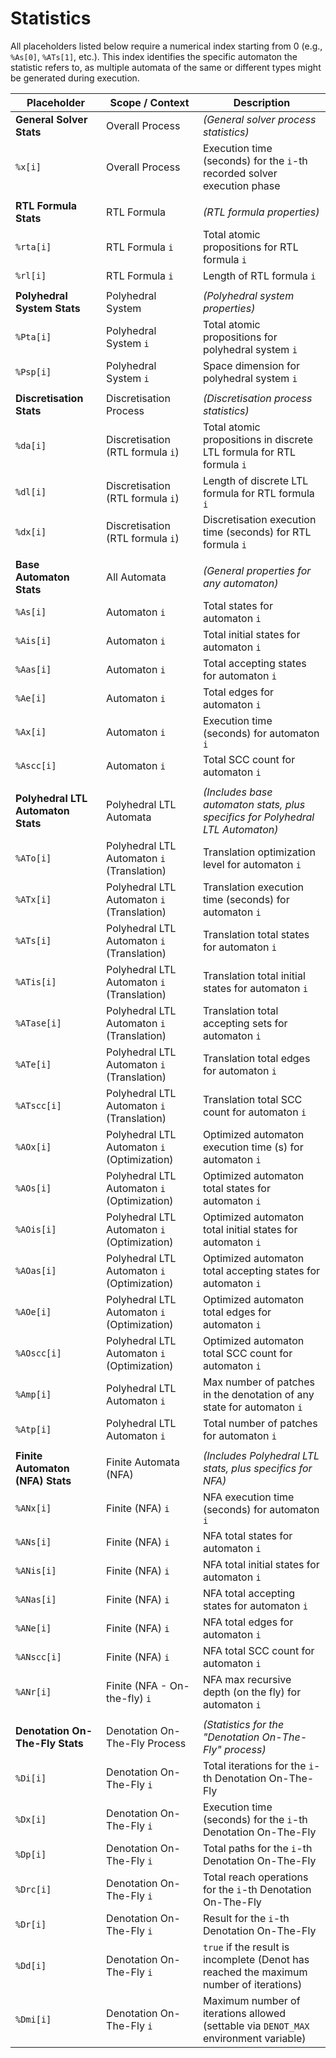 # Statistics

All placeholders listed below require a numerical index starting from 0 (e.g., `%As[0]`, `%ATs[1]`, etc.).
This index identifies the specific automaton the statistic refers to, as multiple automata of the same or
different types might be generated during execution.

| Placeholder                        | Scope / Context                             | Description                                                                             |
|------------------------------------|---------------------------------------------|-----------------------------------------------------------------------------------------|
| **General Solver Stats**           | Overall Process                             | *(General solver process statistics)*                                                   |
| `%x[i]`                            | Overall Process                             | Execution time (seconds) for the `i`-th recorded solver execution phase                 |
|                                    |                                             |                                                                                         |
| **RTL Formula Stats**              | RTL Formula                                 | *(RTL formula properties)*                                                              |
| `%rta[i]`                          | RTL Formula `i`                             | Total atomic propositions for RTL formula `i`                                           |
| `%rl[i]`                           | RTL Formula `i`                             | Length of RTL formula `i`                                                               |
|                                    |                                             |                                                                                         |
| **Polyhedral System Stats**        | Polyhedral System                           | *(Polyhedral system properties)*                                                        |
| `%Pta[i]`                          | Polyhedral System `i`                       | Total atomic propositions for polyhedral system `i`                                     |
| `%Psp[i]`                          | Polyhedral System `i`                       | Space dimension for polyhedral system `i`                                               |
|                                    |                                             |                                                                                         |
| **Discretisation Stats**           | Discretisation Process                      | *(Discretisation process statistics)*                                                   |
| `%da[i]`                           | Discretisation (RTL formula `i`)            | Total atomic propositions in discrete LTL formula for RTL formula `i`                   |
| `%dl[i]`                           | Discretisation (RTL formula `i`)            | Length of discrete LTL formula for RTL formula `i`                                      |
| `%dx[i]`                           | Discretisation (RTL formula `i`)            | Discretisation execution time (seconds) for RTL formula `i`                             |
|                                    |                                             |                                                                                         |
| **Base Automaton Stats**           | All Automata                                | *(General properties for any automaton)*                                                |
| `%As[i]`                           | Automaton `i`                               | Total states for automaton `i`                                                          |
| `%Ais[i]`                          | Automaton `i`                               | Total initial states for automaton `i`                                                  |
| `%Aas[i]`                          | Automaton `i`                               | Total accepting states for automaton `i`                                                |
| `%Ae[i]`                           | Automaton `i`                               | Total edges for automaton `i`                                                           |
| `%Ax[i]`                           | Automaton `i`                               | Execution time (seconds) for automaton `i`                                              |
| `%Ascc[i]`                         | Automaton `i`                               | Total SCC count for automaton `i`                                                       |
|                                    |                                             |                                                                                         |
| **Polyhedral LTL Automaton Stats** | Polyhedral LTL Automata                     | *(Includes base automaton stats, plus specifics for Polyhedral LTL Automaton)*          |
| `%ATo[i]`                          | Polyhedral LTL Automaton `i` (Translation)  | Translation optimization level for automaton `i`                                        |
| `%ATx[i]`                          | Polyhedral LTL Automaton `i` (Translation)  | Translation execution time (seconds) for automaton `i`                                  |
| `%ATs[i]`                          | Polyhedral LTL Automaton `i` (Translation)  | Translation total states for automaton `i`                                              |
| `%ATis[i]`                         | Polyhedral LTL Automaton `i` (Translation)  | Translation total initial states for automaton `i`                                      |
| `%ATase[i]`                        | Polyhedral LTL Automaton `i` (Translation)  | Translation total accepting sets for automaton `i`                                      |
| `%ATe[i]`                          | Polyhedral LTL Automaton `i` (Translation)  | Translation total edges for automaton `i`                                               |
| `%ATscc[i]`                        | Polyhedral LTL Automaton `i` (Translation)  | Translation total SCC count for automaton `i`                                           |
| `%AOx[i]`                          | Polyhedral LTL Automaton `i` (Optimization) | Optimized automaton execution time (s) for automaton `i`                                |
| `%AOs[i]`                          | Polyhedral LTL Automaton `i` (Optimization) | Optimized automaton total states for automaton `i`                                      |
| `%AOis[i]`                         | Polyhedral LTL Automaton `i` (Optimization) | Optimized automaton total initial states for automaton `i`                              |
| `%AOas[i]`                         | Polyhedral LTL Automaton `i` (Optimization) | Optimized automaton total accepting states for automaton `i`                            |
| `%AOe[i]`                          | Polyhedral LTL Automaton `i` (Optimization) | Optimized automaton total edges for automaton `i`                                       |
| `%AOscc[i]`                        | Polyhedral LTL Automaton `i` (Optimization) | Optimized automaton total SCC count for automaton `i`                                   |
| `%Amp[i]`                          | Polyhedral LTL Automaton `i`                | Max number of patches in the denotation of any state for automaton `i`                  |
| `%Atp[i]`                          | Polyhedral LTL Automaton `i`                | Total number of patches for automaton `i`                                               |
|                                    |                                             |                                                                                         |
| **Finite Automaton (NFA) Stats**   | Finite Automata (NFA)                       | *(Includes Polyhedral LTL stats, plus specifics for NFA)*                               |
| `%ANx[i]`                          | Finite (NFA) `i`                            | NFA execution time (seconds) for automaton `i`                                          |
| `%ANs[i]`                          | Finite (NFA) `i`                            | NFA total states for automaton `i`                                                      |
| `%ANis[i]`                         | Finite (NFA) `i`                            | NFA total initial states for automaton `i`                                              |
| `%ANas[i]`                         | Finite (NFA) `i`                            | NFA total accepting states for automaton `i`                                            |
| `%ANe[i]`                          | Finite (NFA) `i`                            | NFA total edges for automaton `i`                                                       |
| `%ANscc[i]`                        | Finite (NFA) `i`                            | NFA total SCC count for automaton `i`                                                   |
| `%ANr[i]`                          | Finite (NFA - On-the-fly) `i`               | NFA max recursive depth (on the fly) for automaton `i`                                  |
|                                    |                                             |                                                                                         |
| **Denotation On-The-Fly Stats**    | Denotation On-The-Fly Process               | *(Statistics for the "Denotation On-The-Fly" process)*                                  |
| `%Di[i]`                           | Denotation On-The-Fly `i`                   | Total iterations for the `i`-th Denotation On-The-Fly                                   |
| `%Dx[i]`                           | Denotation On-The-Fly `i`                   | Execution time (seconds) for the `i`-th Denotation On-The-Fly                           |
| `%Dp[i]`                           | Denotation On-The-Fly `i`                   | Total paths for the `i`-th Denotation On-The-Fly                                        |
| `%Drc[i]`                          | Denotation On-The-Fly `i`                   | Total reach operations for the `i`-th Denotation On-The-Fly                             |
| `%Dr[i]`                           | Denotation On-The-Fly `i`                   | Result for the `i`-th Denotation On-The-Fly                                             |
| `%Dd[i]`                           | Denotation On-The-Fly `i`                   | `true` if the result is incomplete (Denot has reached the maximum number of iterations) |
| `%Dmi[i]`                          | Denotation On-The-Fly `i`                   | Maximum number of iterations allowed (settable via `DENOT_MAX` environment variable)    |